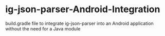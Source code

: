 ig-json-parser-Android-Integration
==================================

build.gradle file to integrate ig-json-parser into an Android application without the need for a Java module
